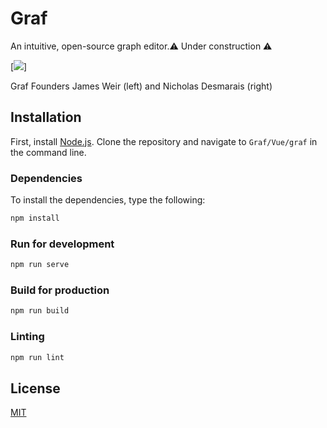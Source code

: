 # Graf
An intuitive, open-source graph editor.⚠️ Under construction ⚠️

[<img src="https://videohive.img.customer.envatousercontent.com/files/7c2e6638-8f15-4072-81cf-3fa1a0ed0875/inline_image_preview.jpg?auto=compress%2Cformat&fit=crop&crop=top&max-h=8000&max-w=590&s=899923eaff6fcdd85c590bff11f79378">]

Graf Founders James Weir (left) and Nicholas Desmarais (right)

## Installation
First, install [Node.js](https://nodejs.org/en/).
Clone the repository and navigate to `Graf/Vue/graf` in the command line.
### Dependencies
To install the dependencies, type the following:
```bash
npm install
```
### Run for development
```bash
npm run serve
```

### Build for production
```bash
npm run build
```

### Linting
```bash
npm run lint
```

## License
[MIT](https://choosealicense.com/licenses/mit/)
